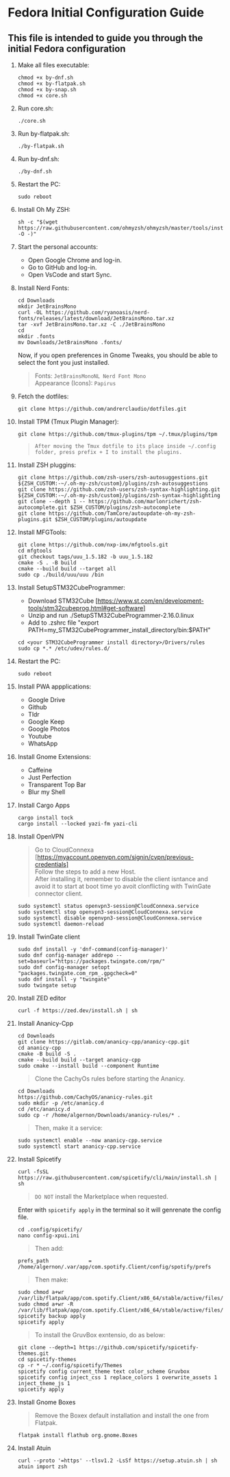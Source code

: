 # Fedora Initial Configuration Guide

## This file is intended to guide you through the initial Fedora configuration

1. Make all files executable:

    ```shell
    chmod +x by-dnf.sh
    chmod +x by-flatpak.sh
    chmod +x by-snap.sh
    chmod +x core.sh
    ```

2. Run core.sh:

    ```shell
    ./core.sh
    ```

3. Run by-flatpak.sh:

    ```shell
    ./by-flatpak.sh
    ```

4. Run by-dnf.sh:

    ```shell
    ./by-dnf.sh
    ```

5. Restart the PC:

    ```shell
    sudo reboot
    ```

6. Install Oh My ZSH:

    ```shell
    sh -c "$(wget https://raw.githubusercontent.com/ohmyzsh/ohmyzsh/master/tools/install.sh -O -)"
    ```

7. Start the personal accounts:

    - Open Google Chrome and log-in.
    - Go to GitHub and log-in.
    - Open VsCode and start Sync.

8. Install Nerd Fonts:

    ```shell
    cd Downloads
    mkdir JetBrainsMono
    curl -OL https://github.com/ryanoasis/nerd-fonts/releases/latest/download/JetBrainsMono.tar.xz
    tar -xvf JetBrainsMono.tar.xz -C ./JetBrainsMono
    cd
    mkdir .fonts
    mv Downloads/JetBrainsMono .fonts/
    ```

   Now, if you open preferences in Gnome Tweaks, you should be able to select the font you just installed.  
   > Fonts: `JetBrainsMonoNL Nerd Font Mono`  
   > Appearance (Icons): `Papirus`  

9. Fetch the dotfiles:

    ```shell
    git clone https://github.com/andrerclaudio/dotfiles.git
    ```

10. Install TPM (Tmux Plugin Manager):

    ```shell
    git clone https://github.com/tmux-plugins/tpm ~/.tmux/plugins/tpm
    ```

    > `After moving the Tmux dotfile to its place inside ~/.config folder, press prefix + I to install the plugins.`

11. Install ZSH pluggins:

    ```shell
    git clone https://github.com/zsh-users/zsh-autosuggestions.git ${ZSH_CUSTOM:-~/.oh-my-zsh/custom}/plugins/zsh-autosuggestions
    git clone https://github.com/zsh-users/zsh-syntax-highlighting.git ${ZSH_CUSTOM:-~/.oh-my-zsh/custom}/plugins/zsh-syntax-highlighting
    git clone --depth 1 -- https://github.com/marlonrichert/zsh-autocomplete.git $ZSH_CUSTOM/plugins/zsh-autocomplete
    git clone https://github.com/TamCore/autoupdate-oh-my-zsh-plugins.git $ZSH_CUSTOM/plugins/autoupdate
    ```

12. Install MFGTools:

    ```shell
    git clone https://github.com/nxp-imx/mfgtools.git
    cd mfgtools
    git checkout tags/uuu_1.5.182 -b uuu_1.5.182
    cmake -S . -B build
    cmake --build build --target all
    sudo cp ./build/uuu/uuu /bin
    ```

13. Install SetupSTM32CubeProgrammer:

    - Download STM32Cube [https://www.st.com/en/development-tools/stm32cubeprog.html#get-software]
    - Unzip and run ./SetupSTM32CubeProgrammer-2.16.0.linux
    - Add to .zshrc file "export PATH=my_STM32CubeProgrammer_install_directory/bin:$PATH"

    ```shell
    cd <your STM32CubeProgrammer install directory>/Drivers/rules
    sudo cp *.* /etc/udev/rules.d/
    ```

14. Restart the PC:

    ```shell
    sudo reboot
    ```

15. Install PWA appplications:

    - Google Drive
    - Github
    - Tldr
    - Google Keep
    - Google Photos
    - Youtube
    - WhatsApp

16. Install Gnome Extensions:

    - Caffeine
    - Just Perfection
    - Transparent Top Bar
    - Blur my Shell

17. Install Cargo Apps

    ```shell
    cargo install tock
    cargo install --locked yazi-fm yazi-cli
    ```

18. Install OpenVPN

    > Go to CloudConnexa [https://myaccount.openvpn.com/signin/cvpn/previous-credentials]  
    > Follow the steps to add a new Host.  
    > After installing it, remember to disable the client isntance and avoid it to start at boot time yo avoit clonflicting with TwinGate connector client.

    ```shell
    sudo systemctl status openvpn3-session@CloudConnexa.service
    sudo systemctl stop openvpn3-session@CloudConnexa.service
    sudo systemctl disable openvpn3-session@CloudConnexa.service
    sudo systemctl daemon-reload
    ```

19. Install TwinGate client

    ```shell
    sudo dnf install -y 'dnf-command(config-manager)'
    sudo dnf config-manager addrepo --set=baseurl="https://packages.twingate.com/rpm/"
    sudo dnf config-manager setopt "packages.twingate.com_rpm_.gpgcheck=0"
    sudo dnf install -y "twingate"
    sudo twingate setup
    ```

20. Install ZED editor

    ```shell
    curl -f https://zed.dev/install.sh | sh
    ```

21. Install Ananicy-Cpp

    ```shell
    cd Downloads
    git clone https://gitlab.com/ananicy-cpp/ananicy-cpp.git
    cd ananicy-cpp
    cmake -B build -S .
    cmake --build build --target ananicy-cpp
    sudo cmake --install build --component Runtime
    ```

    > Clone the CachyOs rules before starting the Ananicy.

    ```shell
    cd Downloads
    https://github.com/CachyOS/ananicy-rules.git
    sudo mkdir -p /etc/ananicy.d 
    cd /etc/ananicy.d
    sudo cp -r /home/algernon/Downloads/ananicy-rules/* .
    ```

    > Then, make it a service:

    ```shell
    sudo systemctl enable --now ananicy-cpp.service
    sudo systemctl start ananicy-cpp.service
    ```

22. Install Spicetify

    ```shell
    curl -fsSL https://raw.githubusercontent.com/spicetify/cli/main/install.sh | sh
    ```

    > `DO NOT` install the Marketplace when requested.

    Enter with `spicetify apply` in the terminal so it will genrenate the config file.

    ```shell
    cd .config/spicetify/
    nano config-xpui.ini
    ```

    > Then add:

    ```nano
    prefs_path             = /home/algernon/.var/app/com.spotify.Client/config/spotify/prefs
    ```

    > Then make:

    ```shell
    sudo chmod a+wr /var/lib/flatpak/app/com.spotify.Client/x86_64/stable/active/files/extra/share/spotify
    sudo chmod a+wr -R /var/lib/flatpak/app/com.spotify.Client/x86_64/stable/active/files/extra/share/spotify/Apps
    spicetify backup apply
    spicetify apply
    ```

    > To install the GruvBox exntensio, do as below:

    ```shell
    git clone --depth=1 https://github.com/spicetify/spicetify-themes.git 
    cd spicetify-themes
    cp -r * ~/.config/spicetify/Themes
    spicetify config current_theme text color_scheme Gruvbox
    spicetify config inject_css 1 replace_colors 1 overwrite_assets 1 inject_theme_js 1
    spicetify apply
    ```

23. Install Gnome Boxes

    > Remove the Boxex default installation and install the one from Flatpak.  

    ```shell
    flatpak install flathub org.gnome.Boxes
    ```

24. Install Atuin

    ```shell
    curl --proto '=https' --tlsv1.2 -LsSf https://setup.atuin.sh | sh
    atuin import zsh
    ```

